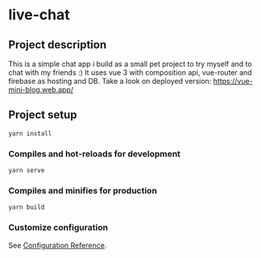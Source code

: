 # live-chat

## Project description

This is a simple chat app i build as a small pet project to try myself and to chat with my friends :) 
It uses vue 3 with composition api, vue-router and firebase as hosting and DB. 
Take a look on deployed version: https://vue-mini-blog.web.app/


## Project setup
```
yarn install
```

### Compiles and hot-reloads for development
```
yarn serve
```

### Compiles and minifies for production
```
yarn build
```

### Customize configuration
See [Configuration Reference](https://cli.vuejs.org/config/).

